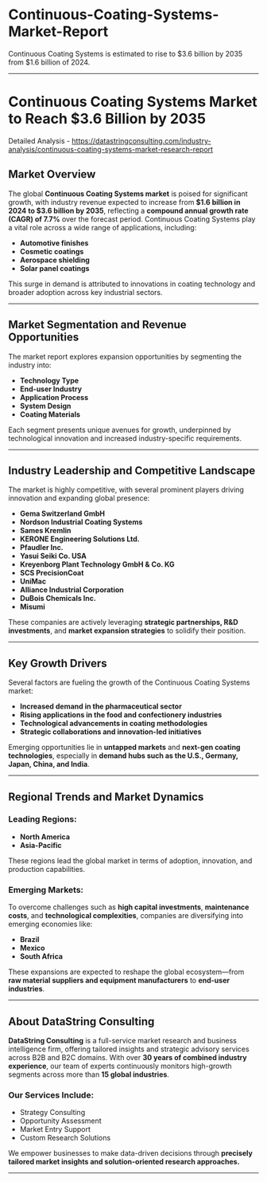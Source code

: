 # Continuous-Coating-Systems-Market-Report
Continuous Coating Systems is estimated to rise to $3.6 billion by 2035 from $1.6 billion of 2024.

---

# **Continuous Coating Systems Market to Reach \$3.6 Billion by 2035**

Detailed Analysis - https://datastringconsulting.com/industry-analysis/continuous-coating-systems-market-research-report

## **Market Overview**

The global **Continuous Coating Systems market** is poised for significant growth, with industry revenue expected to increase from **\$1.6 billion in 2024 to \$3.6 billion by 2035**, reflecting a **compound annual growth rate (CAGR) of 7.7%** over the forecast period. Continuous Coating Systems play a vital role across a wide range of applications, including:

* **Automotive finishes**
* **Cosmetic coatings**
* **Aerospace shielding**
* **Solar panel coatings**

This surge in demand is attributed to innovations in coating technology and broader adoption across key industrial sectors.

---

## **Market Segmentation and Revenue Opportunities**

The market report explores expansion opportunities by segmenting the industry into:

* **Technology Type**
* **End-user Industry**
* **Application Process**
* **System Design**
* **Coating Materials**

Each segment presents unique avenues for growth, underpinned by technological innovation and increased industry-specific requirements.

---

## **Industry Leadership and Competitive Landscape**

The market is highly competitive, with several prominent players driving innovation and expanding global presence:

* **Gema Switzerland GmbH**
* **Nordson Industrial Coating Systems**
* **Sames Kremlin**
* **KERONE Engineering Solutions Ltd.**
* **Pfaudler Inc.**
* **Yasui Seiki Co. USA**
* **Kreyenborg Plant Technology GmbH & Co. KG**
* **SCS PrecisionCoat**
* **UniMac**
* **Alliance Industrial Corporation**
* **DuBois Chemicals Inc.**
* **Misumi**

These companies are actively leveraging **strategic partnerships, R\&D investments**, and **market expansion strategies** to solidify their position.

---

## **Key Growth Drivers**

Several factors are fueling the growth of the Continuous Coating Systems market:

* **Increased demand in the pharmaceutical sector**
* **Rising applications in the food and confectionery industries**
* **Technological advancements in coating methodologies**
* **Strategic collaborations and innovation-led initiatives**

Emerging opportunities lie in **untapped markets** and **next-gen coating technologies**, especially in **demand hubs such as the U.S., Germany, Japan, China, and India**.

---

## **Regional Trends and Market Dynamics**

### **Leading Regions:**

* **North America**
* **Asia-Pacific**

These regions lead the global market in terms of adoption, innovation, and production capabilities.

### **Emerging Markets:**

To overcome challenges such as **high capital investments**, **maintenance costs**, and **technological complexities**, companies are diversifying into emerging economies like:

* **Brazil**
* **Mexico**
* **South Africa**

These expansions are expected to reshape the global ecosystem—from **raw material suppliers and equipment manufacturers** to **end-user industries**.

---

## **About DataString Consulting**

**DataString Consulting** is a full-service market research and business intelligence firm, offering tailored insights and strategic advisory services across B2B and B2C domains. With over **30 years of combined industry experience**, our team of experts continuously monitors high-growth segments across more than **15 global industries**.

### **Our Services Include:**

* Strategy Consulting
* Opportunity Assessment
* Market Entry Support
* Custom Research Solutions

We empower businesses to make data-driven decisions through **precisely tailored market insights and solution-oriented research approaches.**

---
